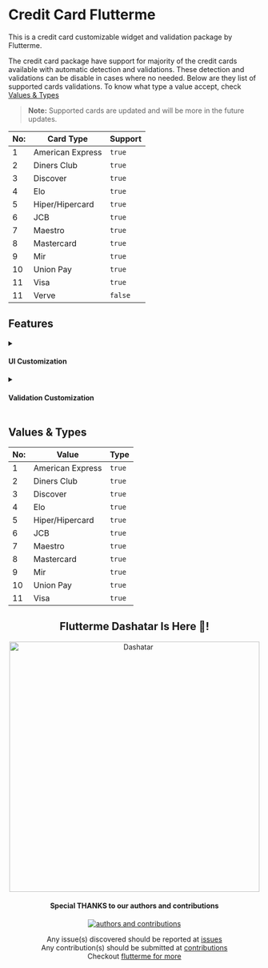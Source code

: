 <!--
This README describes the package. If you publish this package to pub.dev,
this README's contents appear on the landing page for your package.

For information about how to write a good package README, see the guide for
[writing package pages](https://dart.dev/guides/libraries/writing-package-pages).

For general information about developing packages, see the Dart guide for
[creating packages](https://dart.dev/guides/libraries/create-library-packages)
and the Flutter guide for
[developing packages and plugins](https://flutter.dev/developing-packages).
-->

<!-- TODO: Put a short description of the package here that helps potential users
know whether this package might be useful for them.

## Features

TODO: List what your package can do. Maybe include images, gifs, or videos.

## Getting started

TODO: List prerequisites and provide or point to information on how to
start using the package.

## Usage

TODO: Include short and useful examples for package users. Add longer examples
to `/example` folder.

```dart
const like = 'sample';
``` -->

# Credit Card Flutterme

This is a credit card customizable widget and validation package by Flutterme.

The credit card package have support for majority of the credit cards available with automatic detection and validations. These detection and validations can be disable in cases where no needed. Below are they list of supported cards validations. To know what type a value accept, check [Values & Types](#values--types)

> **Note:** Supported cards are updated and will be more in the future updates.

| No: |    Card Type    | Support |
|-----|-----------------|---------|
|1    |American Express |`true`   |
|2    |Diners Club      |`true`   |
|3    |Discover         |`true`   |
|4    |Elo              |`true`   |
|5    |Hiper/Hipercard  |`true`   |
|6    |JCB              |`true`   |
|7    |Maestro          |`true`   |
|8    |Mastercard       |`true`   |
|9    |Mir              |`true`   |
|10   |Union Pay        |`true`   |
|11   |Visa             |`true`   |
|11   |Verve            |`false`  |

## Features
<details>
  <summary>
    <h4>UI Customization</h4>
  </summary>
  
  - ##### Background Color (backgroundColor):
    To set the background color of the card. This can not be a gradient. To set a gradient background color use the `backgroundGradient`. *backgroundColor* and *backgroundGradient* can't be set at same time.
  - ##### Background Gradient Color (backgroundGradient):
    This is to set a background gradient color for the card. *backgroundColor* and *backgroundGradient* can't be set at same time.
  - ##### Background Image(backgroundImage):
	This is to set a background image for the card. When set, *backgroundColor* and *backgroundGradient* have no effects.
  - ##### Border Radius (borderRadius):
	Adjustment of card border radius.
  - ##### Border Shadow (borderShadow):
	Allows the controls of card elevation and shadow directions.
  - ##### Card Title (title):
	To display the card title.
  - ##### Card Title Style (titleStyle):
	To style the card title text.
  - ##### Card Number (number):
	To display the card number.
  - ##### Card Number Style (numberStyle):
	To style the card number text.
  - ##### Card Valid Thru (validThru):
	To display the card valid thru date.
  - ##### Card Valid Thru (validThruStyle):
	To style the card valid thru date.
  - ##### Card CVV (cvv):
	To display the card cvv.
  - ##### Card CVV Style (cvvStyle):
	To style the card cvv text.
  - ##### Card Holder (holder):
	To display the card Holder.
  - ##### Card HolderStyle (holderStyle):
	To style the card holder name.
</details>

<details>
  <summary>
    <h4>Validation Customization</h4>
  </summary>

  - ##### Card Number Mask (CardNumberMask): 
    This allow you to choose how your card number is been masked for privacy reasons from list of options which are:
    -  **`full`** - This display non of the characters of your card number. E.g `**** **** **** ****`
    - **`first4Last4`** - This display only the first 4 and last 4 characters of your card number. E.g `1234 **** **** 5678`
    - **`first6last2`** - This display only the first 6 and last 2 characters of your card number. E.g `1234 56** **** **76`
    - **`first2last6`** - This display only the first 2 and last 6 characters of your card number. E.g `12** **** **68 9876`
    - **`none`** - This display all the characters of your card number. E.g `1234 5678 9876 5633`
  - ##### CVV Mask (CVVMask):
    This allow you to choose how your card number is been masked for privacy reasons from list of options which are:
    -  **`full`** - This display non of the characters of your card CVV. E.g `***`
    - **`none`** - This display all the characters of your card number. E.g `123`
</details>
		 
## Values & Types

| No: |       Value       |      Type      |
|-----|-------------------|----------------|
|1    |American Express   |`true`          |
|2    |Diners Club        |`true`          |
|3    |Discover           |`true`          |
|4    |Elo                |`true`          |
|5    |Hiper/Hipercard    |`true`          |
|6    |JCB                |`true`          |
|7    |Maestro            |`true`          |
|8    |Mastercard         |`true`          |
|9    |Mir                |`true`          |
|10   |Union Pay          |`true`          |
|11   |Visa               |`true`          |


<div align="center">
  <h2>Flutterme Dashatar Is Here 🥳!</h2>
  
  <img src="https://raw.githubusercontent.com/fluttermeorg/.github/main/profile/dashatar.png" width="500" alt="Dashatar"/>
  
  <h4>Special THANKS to our authors and contributions</h4>
  <a href="https://github.com/orgs/fluttermeorg/people">
    <img src="https://contrib.rocks/image?repo=fluttermeorg/credit_card_flutterme" alt="authors and contributions"/>
  </a>
  
  Any issue(s) discovered should be reported at [issues](https://github.com/fluttermeorg/credit_card_flutterme/issues)
  <br/>
  Any contribution(s) should be submitted at [contributions](https://github.com/fluttermeorg/credit_card_flutterme/pulls)
  <br/>
  Checkout [flutterme for more](https://github.com/fluttermeorg)
</div>
